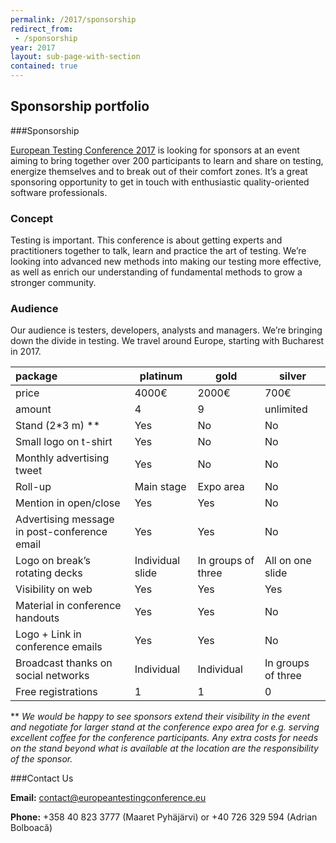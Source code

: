 ```yaml
---
permalink: /2017/sponsorship
redirect_from:
 - /sponsorship
year: 2017
layout: sub-page-with-section
contained: true
---
```



## Sponsorship portfolio

###Sponsorship

[European Testing Conference 2017](www.europeantestingconference.eu) is looking for sponsors at an event aiming to bring together over 200 participants to learn and share on testing, energize themselves and to break out of their comfort zones. It’s a great sponsoring opportunity to get in touch with enthusiastic quality-oriented software professionals.

### Concept
Testing is important. This conference is about getting experts and practitioners together to talk, learn and practice the art of testing. We’re looking into advanced new methods into making our testing more effective, as well as enrich our understanding of fundamental methods to grow a stronger community.

### Audience
Our audience is testers, developers, analysts and managers. We’re bringing down the divide in testing. We travel around Europe, starting with Bucharest in 2017.

|  package | platinum   | gold   | silver   |
|:---------|------------|--------|----------|
| price   | 4000€  | 2000€  | 700€  |
| amount | 4 | 9 | unlimited |
| Stand (2*3 m) ** | Yes | No | No |
| Small logo on t-shirt | Yes | No | No |
| Monthly advertising tweet | Yes | No | No |
| Roll-up | Main stage | Expo area | No |
| Mention in open/close | Yes | Yes | No |
| Advertising message in post-conference email | Yes | Yes | No |
| Logo on break’s rotating decks | Individual slide | In groups of three | All on one slide |
| Visibility on web | Yes | Yes | Yes |
| Material in conference handouts | Yes | Yes | No |
| Logo + Link in conference emails | Yes | Yes | No |
| Broadcast thanks on social networks | Individual | Individual | In groups of three |
| Free registrations | 1 | 1 | 0 |

** *We would be happy to see sponsors extend their visibility in the event and negotiate for larger stand at the conference expo area for e.g. serving excellent coffee for the conference participants.*
*Any extra costs for needs on the stand beyond what is available at the location are the responsibility of the sponsor.*

###Contact Us

**Email:** [contact@europeantestingconference.eu](mailto:contact@europeantestingconference.eu)

**Phone:**  +358 40 823 3777 (Maaret Pyhäjärvi) or +40 726 329 594 (Adrian Bolboacă)
